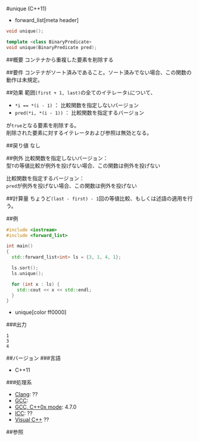 #unique (C++11)
* forward_list[meta header]

```cpp
void unique();

template <class BinaryPredicate>
void unique(BinaryPredicate pred);
```

##概要
コンテナから重複した要素を削除する


##要件
コンテナがソート済みであること。ソート済みでない場合、この関数の動作は未規定。


##効果
範囲`[first + 1, last)`の全てのイテレータ`i`について、

- `*i == *(i - 1)` ： 比較関数を指定しないバージョン
- `pred(*i, *(i - 1))` ： 比較関数を指定するバージョン

が`true`となる要素を削除する。  
削除された要素に対するイテレータおよび参照は無効となる。


##戻り値
なし


##例外
比較関数を指定しないバージョン：  
型`T`の等値比較が例外を投げない場合、この関数は例外を投げない


比較関数を指定するバージョン：  
`pred`が例外を投げない場合、この関数は例外を投げない


##計算量
ちょうど`(last - first) - 1`回の等値比較、もしくは述語の適用を行う。


##例
```cpp
#include <iostream>
#include <forward_list>

int main()
{
  std::forward_list<int> ls = {3, 1, 4, 1};

  ls.sort();
  ls.unique();

  for (int x : ls) {
    std::cout << x << std::endl;
  }
}
```
* unique[color ff0000]

###出力
```
1
3
4
```

##バージョン
###言語
- C++11

###処理系
- [Clang](/implementation.md#clang): ??
- [GCC](/implementation.md#gcc): 
- [GCC, C++0x mode](/implementation.md#gcc): 4.7.0
- [ICC](/implementation.md#icc): ??
- [Visual C++](/implementation.md#visual_cpp) ??


##参照


